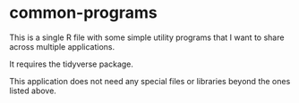 # common-programs

This is a single R file with some simple utility programs
that I want to share across multiple applications.

It requires the tidyverse package.

This application does not need any special files or libraries
beyond the ones listed above.
